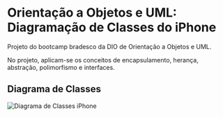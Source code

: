 # Orientação a Objetos e UML: Diagramação de Classes do iPhone

Projeto do bootcamp bradesco da DIO de Orientação a Objetos e UML.

No projeto, aplicam-se os conceitos de encapsulamento, herança, abstração, polimorfismo e interfaces.

## Diagrama de Classes

![Diagrama de Classes iPhone](diagramaUML.drawio.png)
